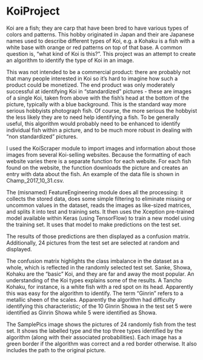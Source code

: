 # KoiProject
Koi are a fish; they are carp that have been bred to have various types of colors and patterns. This hobby originated in Japan and their are Japanese names used to describe different types of Koi, e.g. a Kohaku is a fish with a white base with orange or red patterns on top of that base. A common question is, “what kind of Koi is this?”. This project was an attempt to create an algorithm to identify the type of Koi in an image.

This was not intended to be a commercial product: there are probably not that many people interested in Koi so it’s hard to imagine how such a product could be monetized. The end product was only moderately successful at identifying Koi in “standardized” pictures - these are images of a single Koi, taken from above with the fish’s head at the bottom of the picture, typically with a blue background. This is the standard way more serious hobbyists photograph fish. Of course, the more serious the hobbyist the less likely they are to need help identifying a fish. To be generally useful, this algorithm would probably need to be enhanced to identify individual fish within a picture, and to be much more robust in dealing with “non standardized” pictures.

I used the KoiScraper module to import images and information about those images from several Koi-selling websites. Because the formatting of each website varies there is a separate function for each website. For each fish found on the website, the function downloads the picture and creates an entry with data about the fish. An example of the data file is shown in Champ_2017_10_31.csv.

The (misnamed) FeatureEngineering module does all the processing: it collects the stored data, does some simple filtering to eliminate missing or uncommon values in the dataset, reads the images as like-sized matrices, and splits it into test and training sets. It then uses the Xception pre-trained model available within Keras (using TensorFlow) to train a new model using the training set. It uses that model to make predictions on the test set.

The results of those predictions are then displayed as a confusion matrix. Additionally, 24 pictures from the test set are selected at random and displayed.

The confusion matrix highlights the class imbalance in the dataset as a whole, which is reflected in the randomly selected test set. Sanke, Showa, Kohaku are the “basic” Koi, and they are far and away the most popular. An understanding of the Koi types explains some of the results. A Tancho Kohaku, for instance, is a white fish with a red spot on its head. Apparently this was easy for the algorithm to identify. The term “Ginrin” refers to a metallic sheen of the scales. Apparently the algorithm had difficulty identifying this characteristic; of the 10 Ginrin Showa in the test set 5 were identified as Ginrin Showa while 5 were identified as Showa.

The SamplePics image shows the pictures of 24 randomly fish from the test set. It shows the labelled type and the top three types identified by the algorithm (along with their associated probabilities). Each image has a green border if the algorithm was correct and a red border otherwise. It also includes the path to the original picture.

